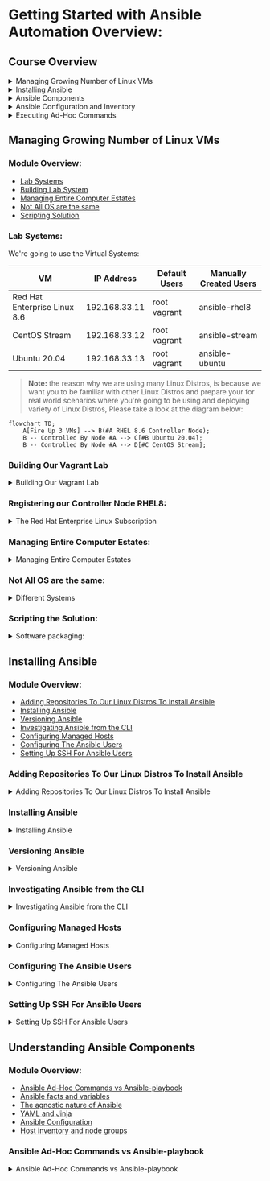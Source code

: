 # Getting Started with Ansible Automation Overview:

## Course Overview

<details><summary> Managing Growing Number of Linux VMs</summary>

- [Managing Entire Computer Estates](https://github.com/Abdulhamid97Mousa/RHCE_EX294_Study_Group/wiki/Linux-Administration-with-Ansible:-Getting-Started-with-Ansible-Automation#managing-entire-computer-estates)
- [Building the Vagrant Labs](https://github.com/Abdulhamid97Mousa/RHCE_EX294_Study_Group/wiki/Linux-Administration-with-Ansible:-Getting-Started-with-Ansible-Automation#building-our-vagrant-lab)
- [The Red Hat Enterprise Linux Subscription](https://github.com/Abdulhamid97Mousa/RHCE_EX294_Study_Group/wiki/Linux-Administration-with-Ansible:-Getting-Started-with-Ansible-Automation#registering-our-controller-node-rhel8)
- [Not All OSs Are the Same](https://github.com/Abdulhamid97Mousa/RHCE_EX294_Study_Group/wiki/Linux-Administration-with-Ansible:-Getting-Started-with-Ansible-Automation#not-all-os-are-the-same)
- [Scripting Solution](https://github.com/Abdulhamid97Mousa/RHCE_EX294_Study_Group/wiki/Linux-Administration-with-Ansible:-Getting-Started-with-Ansible-Automation#scripting-the-solution)

</details>

<details><summary> Installing Ansible</summary>

-  [Adding Repositories To Our Linux Distros To Install Ansible](https://github.com/Abdulhamid97Mousa/RHCE_EX294_Study_Group/wiki/Linux-Administration-with-Ansible:-Getting-Started-with-Ansible-Automation#adding-repositories-to-our-linux-distros-to-install-ansible)
-  [Installing Ansible](https://github.com/Abdulhamid97Mousa/RHCE_EX294_Study_Group/wiki/Linux-Administration-with-Ansible:-Getting-Started-with-Ansible-Automation#installing-ansible-1)
-  [Versioning Ansible](https://github.com/Abdulhamid97Mousa/RHCE_EX294_Study_Group/wiki/Linux-Administration-with-Ansible:-Getting-Started-with-Ansible-Automation#versioning-ansible)
-  [investigating Ansible from CLI](https://github.com/Abdulhamid97Mousa/RHCE_EX294_Study_Group/wiki/Linux-Administration-with-Ansible:-Getting-Started-with-Ansible-Automation#investigating-ansible-from-the-cli)

</details>

<details><summary>Ansible Components</summary>

- [Ansible Ad-Hoc Commands vs Ansible-playbook]()
- [Ansible Facts and Variables]()
- [The agnostic nature of Ansible]()
- [YAML and Jinja]()
- [Ansible Configuration]()
- [Host inventory and Node Groups]()


</details>

<details><summary>Ansible Configuration and Inventory</summary>

-  [Adding Repositories To Our Linux Distros To Install Ansible](https://github.com/Abdulhamid97Mousa/RHCE_EX294_Study_Group/wiki/Linux-Administration-with-Ansible:-Getting-Started-with-Ansible-Automation#adding-repositories-to-our-linux-distros-to-install-ansible)

</details>

<details><summary>Executing Ad-Hoc Commands</summary>

-  [Adding Repositories To Our Linux Distros To Install Ansible](https://github.com/Abdulhamid97Mousa/RHCE_EX294_Study_Group/wiki/Linux-Administration-with-Ansible:-Getting-Started-with-Ansible-Automation#adding-repositories-to-our-linux-distros-to-install-ansible)

</details>

## Managing Growing Number of Linux VMs

### Module Overview:
-  [Lab Systems](https://github.com/Abdulhamid97Mousa/RHCE_EX294_Study_Group/wiki/Linux-Administration-with-Ansible-Getting-Started-with-Ansible-Automation/_edit#lab-systems) 
-  [Building Lab System](https://github.com/Abdulhamid97Mousa/RHCE_EX294_Study_Group/wiki/Linux-Administration-with-Ansible:-Getting-Started-with-Ansible-Automation#building-our-vagrant-lab)
-  [Managing Entire Computer Estates](https://github.com/Abdulhamid97Mousa/RHCE_EX294_Study_Group/wiki/Linux-Administration-with-Ansible:-Getting-Started-with-Ansible-Automation#managing-entire-computer-estates)
-  [Not All OS are the same](https://github.com/Abdulhamid97Mousa/RHCE_EX294_Study_Group/wiki/Linux-Administration-with-Ansible:-Getting-Started-with-Ansible-Automation#not-all-os-are-the-same)
-  [Scripting Solution](https://github.com/Abdulhamid97Mousa/RHCE_EX294_Study_Group/wiki/Linux-Administration-with-Ansible:-Getting-Started-with-Ansible-Automation#scripting-the-solution)


### Lab Systems:
We're going to use the Virtual Systems:

| VM     | IP Address | Default Users | Manually Created Users |
| ---      | ---       | ---       | ---       |
| Red Hat Enterprise Linux 8.6 | 192.168.33.11 | root  vagrant | ansible-rhel8 |
| CentOS Stream    | 192.168.33.12 | root  vagrant | ansible-stream |
| Ubuntu 20.04    | 192.168.33.13 | root  vagrant  | ansible-ubuntu |




> **Note:** the reason why we are using many Linux Distros, is because we want you to be familiar with other Linux Distros and prepare your for real world scenarios where you're going to be using and deploying variety of Linux Distros, Please take a look at the diagram below:

```mermaid
flowchart TD;
    A[Fire Up 3 VMs] --> B(#A RHEL 8.6 Controller Node);
    B -- Controlled By Node #A --> C[#B Ubuntu 20.04];
    B -- Controlled By Node #A --> D[#C CentOS Stream];
```

### Building Our Vagrant Lab

<details><summary>Building Our Vagrant Lab</summary>

### Building Our Vagrant Lab:

#### Installing the necessary software
In order to be able to follow along you need to install the following software, remember software version is important. therefore, go to the following websites and install the specified software only and in the same order.
   
> The **VirtualBox and Extension Pack** need to be downloaded with the same version. for example, if you decided to install VirtualBox 6.1 and your Extension Pack has the 5.0 build/version you'll probably run through a compatibility issues, you must then download VirtualBox and the extension pack with the same version, the recommended version for both should be 6.1 version to avoid bugs or download failure.
   
1. Install the latest VirtualBox, Virtualization technology has many flavors, you can decide whether to use VMware Workstation, Oracle VirtualBox, and Virtmanager. and for this repository it's recommended that you use VirtualBox, Please install VirtualBox and VirtualBox Extension Pack.
   
   - How to install VirtualBox, please go to the following links to install VirtualBox and Extension Pack or you can follow the image links, starting by installing `VirtualBox graphical User Interface Version 6.1.36`, and if you're using windows make sure to choose Windows, or select MacOS if you're using MacOS, for windows users, please install [VirtualBox 6.1 (active maintenance)](https://download.virtualbox.org/virtualbox/6.1.40/VirtualBox-6.1.40-154048-Win.exe) or you can go to [https://www.virtualbox.org/wiki/Downloads](https://www.virtualbox.org/) and install newer versions at your peril.
   

   - How to install VirtualBox Extension Pack, go to this link for installation [Oracle_VM_VirtualBox_Extension_Pack-6.1.36.vbox-extpack](https://download.virtualbox.org/virtualbox/6.1.36/Oracle_VM_VirtualBox_Extension_Pack-6.1.36-152435.vbox-extpack)
   
> After you've installed VirtualBox and Extension Pack Successfully, you need to add the Extension Pack to VirtualBox, and how to do it ? well, you need to follow the next bullet point, open it and follow along.

<details><summary>How to add the extension pack to VirtualBox</summary>

<br></br>

![image](https://user-images.githubusercontent.com/80536675/200651756-036369ef-0a33-401d-9c12-f401b2470522.png)

![image](https://user-images.githubusercontent.com/80536675/200651793-a756c55f-66ea-428d-b705-0f85b0cfef02.png)

![image](https://user-images.githubusercontent.com/80536675/200651827-9c41590b-e72a-4781-a33b-afd1e42af6ea.png)

![image](https://user-images.githubusercontent.com/80536675/200651872-032531a9-4744-47df-b480-82ef233f8c30.png)

![image](https://user-images.githubusercontent.com/80536675/200652048-b9e47e2c-e6ac-4c60-a9d0-a4aba0a5875a.png)

</details>


2. Install Latest version of Vagrant, Vagrant enables users to create and configure lightweight, reproducible, and portable development environments.
   - To install vagrant please go to this website https://www.vagrantup.com/downloads.html, select Windows and 64-bit or 32-bit depends on your OS
   
<details><summary>How to Install Vagrant</summary>

<br></br>

![image](https://user-images.githubusercontent.com/80536675/200653238-a6f6f187-9017-4b2b-b4b5-8c97daea58a5.png)

</details>


#### Create The Required Directories In The Host OS
In order to create following directories correctly, make sure to follow the next steps.
1. Go to `C:/Users/user-name/vagrant` on your Host OS, you need to create a directory called `vagrant` and Under the vagrant Directory create another sub-directory called `ansible`, your directory tree should be: `C:/Users/user-name/vagrant/ansible/`
2. Inside your `C:/Users/user-name/vagrant/ansible/` directory you need to install or write your own `Vagrantfile`
   - To install the Vagrantfile go to this link: [Vagrantfile](https://github.com/Abdulhamid97Mousa/RHCE_EX294_ExamPrep/blob/main/Linux%20Administration%20with%20Ansible%20Getting%20Started%20with%20Ansible%20Automation/Demo_1/Vagrantfile)

3. if you are facing trouble with these two bullet points, I've got images that could help you in creating these directories in the correct places.

<details><summary>How does Vagrantfile look like</summary>

<br></br>

![image](https://user-images.githubusercontent.com/80536675/200665970-9024fc15-f871-4c14-a468-74484e829035.png)

</details>

<details><summary>How to Install Vagrantfile</summary>

<br></br>

![image](https://user-images.githubusercontent.com/80536675/200666495-6293ef9b-182e-4739-8b69-0b864620a229.png)
![image](https://user-images.githubusercontent.com/80536675/200666520-a2d0961e-a9d1-460f-8f76-1a68ccfa991b.png)

</details>


4. After installing `Vagrantfile` please place it under the ansible directory.

<details><summary>Where to place the Vagrantfile</summary>

<br></br>

![image](https://user-images.githubusercontent.com/80536675/200659505-1f4ca412-efdf-4fd5-912c-26898ccd8a41.png)

</details>


### Running Vagrant And Fire Up Our VMS:

In this section, we are going to use the `PowerShell` or optionally use `SecureCRT 8.7` to run our script, our script is going to create VMs for us,
the VMs are being mentioned earlier in the diagram, and At this moment we don't have any VMs currently running.

<details><summary>Refer to these image for assistance:</summary>

<br></br>

![image](https://user-images.githubusercontent.com/80536675/200663239-1725be30-25d2-42b9-8624-9be6c1d5d118.png)
![image](https://user-images.githubusercontent.com/80536675/200661448-401aa05d-49e8-48db-9a4a-e07f6b81e6e3.png)
![image](https://user-images.githubusercontent.com/80536675/200661637-b97ea383-3402-4de1-bc59-408ececd4c82.png)

</details>

> Here we can see that we're being placed at the directory `C:\Users\pc` if you run `PowerShell` as administrator, then you will be placed at this directory `C:\Windows\systems32`, being and administrator or not, it doesn't matter.

> Next, in order to run your script Vagrant file you need change your current directory `C:\Windows\systems32` to `C:\Users\user-name\vagrant\ansible\`, to do that you need to enter the following Command:
```
cd C:\Users\user-name\vagrant\ansible
```
<details><summary>Refer to this image:</summary>
 
<br></br>

![image](https://user-images.githubusercontent.com/80536675/200673183-437389d5-1b63-4b3a-9de2-c21d0815dbd5.png)


</details>

> To create and fire-up our VMs we just need enter the command:
```
vagrant up
```

<details><summary>Refer to this image:</summary> 

<br></br>

![image](https://user-images.githubusercontent.com/80536675/200664725-68905011-143e-4d05-ad13-00e948a1dc35.png)
![image](https://user-images.githubusercontent.com/80536675/200664930-b17a10c3-4765-4b2c-a9ad-81297140c56f.png)


</details>

### Verifying and Connectivity to Our VMs:

In this section I'm going to use another software instead of `PowerShell` called `SecureCRT`, Why would i do that?
well, working with PowerShell is good but some commands won't be accessible to you and the interface is rigid in my opinion. therefore, i recommend that you install SecureCRT 8.7, to install SecureCRT 8.7 go to this link: [VanDyke_SecureCRT_and_SecureFX_8.7.2_Build_2214.rar](https://getintopc.com/softwares/file-sharing/vandyke-securecrt-and-securefx-free-download/)

> Working with PowerShell or SecureCRT is almost the same.

<details><summary>After installing SecureCRT 8.7 version, open it and make sure you have an interface similar to mine</summary>

<br></br>
![image](https://user-images.githubusercontent.com/80536675/200668826-c367c8ea-3a0b-488b-a0f9-35143e8029e9.png)

</details>

- Next, you need to connect to your local shell.

<details><summary>Please refer to the following images for assistance</summary>

<br></br>
![image](https://user-images.githubusercontent.com/80536675/200668878-4c228deb-c689-4a56-a507-cddce932817e.png)
![image](https://user-images.githubusercontent.com/80536675/200669073-c7061f0c-69cf-4899-8cb4-ff8d97631c50.png)

</details>

- Go to `C:/Users/user-name/vagrant/ansible/` and enter the command: `vagrant ssh rhel8` to ssh to each of your VMs, remember VMs names are `rhel8`,`ubuntu` and `stream`, open another window and do the same for ubuntu and CentOS stream:

```
cd C:\Users\user-name\vagrant\ansible
vagrant ssh rhel8
```

<details><summary>Refer to the following images for assistance:</summary>

<br></br>
![image](https://user-images.githubusercontent.com/80536675/200670128-125e327b-83cc-4fc1-8e71-933031b65782.png)
![image](https://user-images.githubusercontent.com/80536675/200670681-a211ef91-1bd6-4b39-8bfd-ec0c9045808c.png)
![image](https://user-images.githubusercontent.com/80536675/200670882-0d42ffb5-af92-4441-9314-0930a8cb6701.png)

</details>

</details>



### Registering our Controller Node RHEL8:

<details><summary>The Red Hat Enterprise Linux Subscription </summary>

Once we're connected to our rhel8 VM, we need to Subscribe to Red hat developer portal, to get more information about [No-cost Red Hat Enterprise Linux Individual Developer Subscription:](https://developers.redhat.com/articles/faqs-no-cost-red-hat-enterprise-linux#)

> We must subscribe to Redhat developer program's to use Ansible, if we're not subscribed we won't be able to use ansible, we're still able to use ansible within other distributions such as, ubuntu and stream.

1. We need to check if our Rhel8 System is being subscribed to Redhat developer program's or not, you need to enter the command:
```
sudo subscription-manager status
```
<details><summary>Refer to these images</summary>

<br></br>
![image](https://user-images.githubusercontent.com/80536675/200679347-086de602-3315-4330-93ea-4b344ef55a65.png)

</details>

2. To subscribe to Red hat developer program's, we need to go to this website and sign up:[developers.redhat.com](https://developers.redhat.com/)

<details><summary>Refer to these images to sign up to developers.redhat.com</summary>

<br></br>
![image](https://user-images.githubusercontent.com/80536675/200680545-6e6483e4-e1ab-4589-ae1b-2ede1a37a6ac.png)

</details>

> **Note:** Simple content access simplifies administrator workflows so that you can add, remove, or renew system registrations in a streamlined “register and run” experience. Simply connect Red Hat Enterprise Linux systems and begin installing software. [Learn more about simple content access enablement](https://access.redhat.com/management#)

3. Next, we need to `Disable Simple content access for Red Hat`:[Overview page](https://access.redhat.com/management)

<details><summary>Refer to these images to Disable Simple content access for Red Hat</summary>

<br></br>
![image](https://user-images.githubusercontent.com/80536675/200681510-9465c72e-c7c6-437f-bf09-5fba783a4497.png)

</details>

> In short, If you don't Disable Simple content access for Red Hat, your Rhel8 overall status: is going to be Disabled, make sure Simple contect access is disabled on Redhat developer portal, please check the following images for further assistance.

<details><summary>Refer to these images to disable Simple content access for red hat</summary>

<br></br>
![image](https://user-images.githubusercontent.com/80536675/200686282-a5bc7173-d000-41f9-9d3e-528424e05574.png)
![image](https://user-images.githubusercontent.com/80536675/200683574-faedd341-a80c-45e5-824c-186b058c7d89.png)

</details>

</details>

### Managing Entire Computer Estates:

<details><summary>Managing Entire Computer Estates</summary>

you can manage systems in the following ways:

1. Server by Server
   - connecting to each and every single server
   - execute different command while using different linux distributions

2. Scripting Solution
   - As the number of servers grow, shell scripting helped automate the solution and added reliability.

</details>


### Not All OS are the same:

<details><summary>Different Systems</summary>

> **Note:** Whilst our discreet commands or scripts can manage our systems, We're still facing the complexity of managing many and different Linux distributions at once, since we use different commands while using different Linux distributions it's difficult to remember each command or how to create a shell script that can work on many distros, and ansible can solve this problem and it is the ultimate solution against varying Linux distributions, we are going to see the agnostic nature of Ansible, in this repository.

For example, let's say that we want to install a package, any package, the command on rhel8 is not going to be the same as in ubuntu 20.04.

</details>

### Scripting the Solution:

<details><summary>Software packaging:</summary>

  - while using ubuntu the command to install a package is: `apt-get` and 'apt' stands for advance packaging tool
  - while using Rhel8 the command to install a package is: `yum/dnf install` and 'yum' yellow updater manager
- To install vim for example, on Rhel8 `vim` is called `vim-enhanced` whereas on ubuntu it's just called `vim`
- For this problem we can create a shell script that can install vim on Rhel8 CentOS, and ubuntu, Please go to [install-vim.sh](https://github.com/Abdulhamid97Mousa/RHCE_EX294_ExamPrep/blob/main/Linux%20Administration%20with%20Ansible%20Getting%20Started%20with%20Ansible%20Automation/Demo_1/install-vim.sh), you have the choice to write the bash script or download it, after you install it make sure to go to rhel8 and enter the command; `vim install-vim.sh` and then enter the command: `bash install-vim.sh`, if you're looking for the script it self refer to the link above.

> The script provided above supposed to install vim on all VMs.

<details><summary>I've created a shell script that cad do that, please refer to the following images for assistance:</summary> 

<br></br>
![image](https://user-images.githubusercontent.com/80536675/200691847-f1bc7d19-9684-4a85-a512-170de70f8f6d.png)
![image](https://user-images.githubusercontent.com/80536675/200691780-a92551dc-81cf-4a82-a73f-a183d5237aae.png)
![image](https://user-images.githubusercontent.com/80536675/200691910-f1261df0-d32a-4f5f-9e47-729a5113e2ea.png)
![image](https://user-images.githubusercontent.com/80536675/200691678-acb00bf7-1c68-44ae-a0de-ce6da1d5654d.png)
![image](https://user-images.githubusercontent.com/80536675/200692759-289973bc-039c-4da2-b43a-cdec75e0a0f3.png)

</details>

</details>

</details>

## Installing Ansible

### Module Overview:
-  [Adding Repositories To Our Linux Distros To Install Ansible](https://github.com/Abdulhamid97Mousa/RHCE_EX294_Study_Group/wiki/Linux-Administration-with-Ansible:-Getting-Started-with-Ansible-Automation#adding-repositories-to-our-linux-distros-to-install-ansible) 
-  [Installing Ansible](https://github.com/Abdulhamid97Mousa/RHCE_EX294_Study_Group/wiki/Linux-Administration-with-Ansible:-Getting-Started-with-Ansible-Automation#installing-ansible-1)
-  [Versioning Ansible](https://github.com/Abdulhamid97Mousa/RHCE_EX294_Study_Group/wiki/Linux-Administration-with-Ansible:-Getting-Started-with-Ansible-Automation#versioning-ansible)
-  [Investigating Ansible from the CLI](https://github.com/Abdulhamid97Mousa/RHCE_EX294_Study_Group/wiki/Linux-Administration-with-Ansible:-Getting-Started-with-Ansible-Automation#investigating-ansible-from-the-cli)
-  [Configuring Managed Hosts](https://github.com/Abdulhamid97Mousa/RHCE_EX294_Study_Group/wiki/Linux-Administration-with-Ansible:-Getting-Started-with-Ansible-Automation#configuring-managed-hosts)
-  [Configuring The Ansible Users](https://github.com/Abdulhamid97Mousa/RHCE_EX294_Study_Group/wiki/Linux-Administration-with-Ansible:-Getting-Started-with-Ansible-Automation#configuring-the-ansible-users)
-  [Setting Up SSH For Ansible Users](https://github.com/Abdulhamid97Mousa/RHCE_EX294_Study_Group/wiki/Linux-Administration-with-Ansible:-Getting-Started-with-Ansible-Automation#setting-up-ssh-for-ansible-users)

### Adding Repositories To Our Linux Distros To Install Ansible

<details><summary>Adding Repositories To Our Linux Distros To Install Ansible</summary>

### UNDERSTANDING INSTALLATION METHODS

Ansible is open-source software, and as a result, Ansible can be installed on many platforms, each of which comes with its own installation method. In this repo we cover installation of Ansible on either Red Hat Enterprise Linux 8 or CentOS 8. On both platforms you can install Ansible from the distribution repositories or using Python pip. In the following sections you read how to do this.

> **Note:** Use the instructions that correspond to the operating system and installation method that you want to use.

### Installing Ansible on Rhel8
- Even though we only need to install ansible on the controller node `Single node`, we'll learn the installation on all the three systems.
  - Install Ansible on Rhel8 `Controller Node`
  - Install Ansible on CentOS
  - Install Ansible on Ubuntu 20.04: Using Ubuntu PPA

> **Note:** It doesn't matter which OS that you're using, you still have to configure local repository or install software from repo on the internet.

- Verify the installed versions of Ansible that we need. we need to enter the command:
```
sudo subscription-manager repo --list | grep ansible
```
<details><summary>Please refer to the following images for clarity</summary>

<br></br>
![image](https://user-images.githubusercontent.com/80536675/200698724-3b5a447e-2b71-4b91-8293-8fcad3a92fe7.png)

</details>

</details>


### Installing Ansible

<details><summary>Installing Ansible</summary>

### Installing Ansible on RHEL8 VM

> **Important Note:** When we setup our Rhel8 there were additional repos that came with it such as epel and epel-modular repos,
these repos are not part of the Red hat developer program's, these repos contain ansible but not the free version, and it might create problems down the line, so make sure to disable the following repos the command you need to enter is:

```
yum repolist                                                  <---- to check which repository are currently configured on your system
sudo yum install -y dnf-plugins-core                          <---- to install config-manager utility
sudo yum config-manager --disable epel epel-modular           <---- to disable epel and epel-modular repos
```

<details><summary>Please refer to the following images for clarity</summary>

<br></br>
![image](https://user-images.githubusercontent.com/80536675/200698534-0d99813a-8be2-4b1c-8105-573abf3aa665.png)
![image](https://user-images.githubusercontent.com/80536675/200698626-dde08903-daa9-4dc0-9e54-9fbb8ae4b6b9.png)
![image](https://user-images.githubusercontent.com/80536675/200698148-0021e953-6cb4-4d84-8bba-330f24cd838e.png)

</details>


> Now, We need to enable a specific version of Ansible on Rhel8 Node: `ansible-2.9-for-rhel-8-x86_64-rpm`

for that we need to enter the following command: 
```
sudo subscription-manager repos --enable ansible-2.9-for-rhel-8-x86_64-rpm
```

<details><summary>Please refer to the following images for clarity</summary>

<br></br>
![image](https://user-images.githubusercontent.com/80536675/200698219-9194aae2-f7ee-49bc-abc7-99b32e770911.png)

</details>

### Installing Ansible on CentOS
On CentOS there are repos installed that came along side our setup, but these repos doesn't encompass ansible or products that are suitable for enterprise Linux. therefore, we need to install ansible from a repo that we configure manually.

for that we need to enter the command:
```
sudo yum install -y epel-release                       <----- epel-release package has ansible inside it but not enabled
sudo yum install -y ansible
```
<details><summary>Please refer to the following images for clarity</summary>

<br></br>
![image](https://user-images.githubusercontent.com/80536675/200699615-53c89367-5e00-4212-a75a-25c29865f0c6.png)
![image](https://user-images.githubusercontent.com/80536675/200700506-8a9eb2fe-dff6-4700-933d-6e45fe8ad705.png)

</details>

### Installing Ansible on Ubuntu

Enabling Ansible on Ubuntu 20.04

for that we need to enter the command:
```
sudo apt-add-repository --yes --update ppa:ansible/ansible                       <----- add a repository
sudo apt install ansible                                                         <----- install Ansible
```
<details><summary>Please refer to the following images for clarity</summary>

<br></br>
![image](https://user-images.githubusercontent.com/80536675/200703262-903ffc42-d853-43a3-8512-b49c051b222e.png)
![image](https://user-images.githubusercontent.com/80536675/200703697-5ea90525-a87f-4694-ba12-77c8f81e5306.png)

</details>

### Using python-pip to Install Ansible

Ansible is completely written in the scripting language Python, and Python includes its own package manager:
python-pip. As a result, for software that is written in Python, you can use either the package manager of your
Linux repository or the python-pip software manager. Because Ansible is written in Python, this applies to Ansible as well.

The advantage of using python-pip is that it is an advanced method of managing software, often giving you
access to the most recent version of the software before it is available in the repositories of your distribution. The
disadvantage is that the software isn’t controlled from your distribution, which makes it harder to manage software updates from a generic interface.

> how to install Ansible from the python-pip installer.

1. From a root shell on your CentOS or RHEL 8 control node, type **yum install -y python3-pip** to install the Python 3 pip installer.

2. Type **alternatives --set python /usr/bin/python3** . This creates a symbolic link with the name python that allows you to start the python3 binary.

3. Exit the root shell, and open a shell as your Ansible user. From the ansible user shell, type **pip3 install ansible --user**.

4. Once the installation completes, type **ansible --
version** to verify that Ansible has been
installed.

</details>


### Versioning Ansible

<details><summary>Versioning Ansible</summary>

> If we took a look at the executable itself to see what type of command is ansible, we can see the following:

```
file $(which ansible)
```
<details><summary>Please open this collapse block to know What the above command returns</summary>

<br></br>

The **file** command help us determine the type of the file, it's a very useful command, and The **Which** command help us determine the full path to the command, or where the command was executed from.

![image](https://user-images.githubusercontent.com/80536675/200925486-56120189-bd95-4918-b77c-6e6dd3dc11f2.png)

> We can see the type of the file, and it's a Python Script, and it was executed from `/usr/bin/ansible`, we also know that the command **ls** is executed from `/usr/bin/ls`

> a little bit about the command ansible, from the man pages, ansible is  **An extra-stimple tool/framework/API for doing `remote things` this command allows you to define and run a single task `playbook` against a set of hosts**

> This is also the case when we execute the following command:

```
file $(which ansible-playbook)
```

![image](https://user-images.githubusercontent.com/80536675/200927073-c873e8f2-79e4-4214-9238-5a669d749158.png)


> It's understood that **ansible-playbook** command is actually a symbolic link to Ansible, and everything to do with ansible is based on python.

</details>

### Ansible Version

As of May 2021, the steps in this repository, will install **Ansible 2.9.xx**, and no matter which distribution was chosen as the controller node.

> To check which version of Ansible is installed, we can execute the following Command:

```
ansible --version
```

<details><summary>Please open this collapse block to know What the above command returns</summary>

> Excuting the **ansible --version** is very important command, because it tell us also about the underlying version of Python, working with later version of python means that we have more modules to work with and more security features will be available for free to all Ansible users. if you use ubuntu, you will have a later version of python, but if you decided to work with rhel8 you might have to deal with older versions of python.


![image](https://user-images.githubusercontent.com/80536675/200928376-ccbdda88-724a-4dbb-bdfd-e5b9451ec5ac.png)

> We also get to see the configuration files, but where can we find ansible modules ? Well, we can see where ansible is located, but additional python version that we're using behind out ansible program, if we look at:

```
ls /home/vagrant/.ansible/plugins/modules               <--- this returns nothing because the directory doesn't exist yet.
ls /usr/share/ansible/plugins/modules                   <--- the directory exist, because it was added during the installation, but it's empty for now
ls /usr/lib/python3.6/site-packages/ansible             <--- Here we can see python modules, few of them has the extension .py,
```

</details>

</details>

### Investigating Ansible from the CLI 

<details><summary>Investigating Ansible from the CLI </summary>

<br></br>

![image](https://user-images.githubusercontent.com/80536675/200936185-2426740e-8ee0-48d0-af00-46094f63d5fe.png)


> If we look underneath the main context, how these modules be accessed. When we look underneath the main modules directory, this would then be used predominantly by our remote executional or ad-hoc commands, we'll be able to see a grouping of python modules based on their purpose

```
ls /usr/lib/python3.6/site-packages/ansible/modules
```

![image](https://user-images.githubusercontent.com/80536675/200936343-f7050468-48bf-4073-a522-cde365dbb392.png)


> Again, we see a lot of directories, but these modules are then representing the purpose, like module for messaging, or module for networking and so on.

```
ls /usr/lib/python3.6/site-packages/ansible/modules/system/
```
![image](https://user-images.githubusercontent.com/80536675/200936509-dab80ece-a835-4399-a481-324364ffb6ba.png)

> Here, we can see a lot of modules related to managing your system, and we can see such as the time-zone and the ping so on. if we then go back to 
`/usr/lib/python3.6/site-packages/ansible/playbook/` directory, in here, we are looking to modules specific to playbooks, we can run some of the others, the other modules we've look at, but these are specific to what could be used within playbook, such as **loop_include.py**, or **play_context.py**, etc. Much of this will be clearer when we go through this repository. 

![image](https://user-images.githubusercontent.com/80536675/200938681-c67fa5ee-7694-4d19-8a44-e5c2b91c1a6e.png)

</details>

### Configuring Managed Hosts

<details><summary>Configuring Managed Hosts</summary>

Managed hosts in an Ansible environment don’t need a lot. Opposed to what is needed in some other configuration management solutions, no agents need to be installed on the managed hosts. You only have to **enable SSH access and ensure that Python is available on the managed hosts**.

If you want to manage non-Linux nodes, notice that additional steps might be required. To manage Windows with Ansible, for instance, you must enable a Windows-native remote access mechanism, like Windows Remote Management (WinRM) or the Windows SSH daemon, and if you want to manage network devices, you might have to use device-specific requirements. This is not relevant for RHCE EX294 though, where you only have to manage Linux machines with Ansible.

1. On your RHEL 8 managed nodes, open a root
shell.

2. Type `systemctl status sshd` to verify whether the SSH process is running and available to
receive incoming connections. SSH is automatically installed and started on a RHEL/CentOS 8 installation, so no further action should be required here.

<details><summary>For clarity Please open</summary>

![image](https://user-images.githubusercontent.com/80536675/201176396-982d1c20-6338-44eb-92a5-a708b9ffa05f.png)

</details>

3.Type `rpm -qa | grep python`. You should now see a list of packages. Often, you do not need to
manually install Python on RHEL or CentOS 8 because it’s a part of the default configuration in most installation types.

<details><summary>For clarity Please open</summary>

![image](https://user-images.githubusercontent.com/80536675/201176641-4d5f4115-3bcf-4386-afe1-9416db8cb91f.png)

</details>

4. Finally, type `firewall-cmd --list-all`. In the list of services, you should see that ssh is listed. This
means that the remote host is accessible through ssh as well.

<details><summary>For clarity Please open</summary>

![image](https://user-images.githubusercontent.com/80536675/201178011-8da9f33f-7471-43de-8d3a-8dfaeda29262.png)

![image](https://user-images.githubusercontent.com/80536675/201178292-df7574e5-3bec-47eb-a6ab-696f4bb4dc0a.png)

</details>

5. From the **Controller node Rhel8** to **Managed node CentOS-Stream**, you have to `ssh USER@IPADDRESS` to managed node to verify accessibility, by default from the initial setup that we've provided you, you've got **vagrant User** and you can't issue commands without elevated privileges, it's understood that you could use the **sudo** command while using vagrant user, but remember while managing an environment with ansible you **Must use a dedicated user account** , and by default **Key based Authentication** is enabled on all three VMs, If you type `ssh vagrant@192.168.33.12`. 

> **Note:** in the lab setup we mentioned the IP address for each node, **Rhel8:192.168.33.11, CentOS-Stream:192.168.33.12, and Ubuntu-20.04:192.168.33.13**,  This  command `ssh vagrant@192.168.33.12` opens an SSH session to vagrant user of CentOS Machine, which verifies that everything required is up and running.

> **Note:** you still might not be able to connect to vagrant user on CentOS because you don't have the public key to vagrant user of CentOS-Stream machine. So, what to do ? Well, you've got three options:
- Login as root and **Disable** Key based Authentication which's not **Recommended**.
- Go to your **Controller Node Rhel8** as vagrant user and copy the content of the public key across to your **Managed Node CentOS** vagrant user, make sure that content of your public key of Rhel8 vagrant user is being placed in the `/.ssh/authorized_keys` of CentOS vagrant user's file.
- What i recommend that you do is, you go ahead and create a user with the name **ansible-rhel8** on controller node and another user **ansible-stream** on the Managed node, and then generate ssh keys on controller node, and then copy public key across to your managed node. 


<details><summary>How to create Users (ansible-rhel8, ansible-stream, and ansible-ubuntu)?, to find out open me</summary>

![image](https://user-images.githubusercontent.com/80536675/201192030-eb6e19ae-0930-4ca7-95a3-b644aa01f420.png)

</details>

> **Important Note:** Please go to section Configuring The Ansible Users for more clarity.

</details>

### Configuring The Ansible Users

<details><summary>Configuring The Ansible Users</summary>

While managing an environment with Ansible, you need a dedicated user account. In this repo I use a user with
the name “ansible” in all examples, this means **ansible-rhel8 on rhel8 machine**, **ansible-stream on CentOS**, and **ansible-ubuntu on Ubuntu**. Obviously, in a production environment you can pick any username you would like. Because the examples in this repo all use the username “ansible,” I advise you to create a user with that name as well.

> **Note:**  The ansible user is used to run the ansible scripts on the managed hosts. To do so, you issue an `ssh` command under the hood, which allows Ansible to push a Python script that performs all configuration tasks on the managed machines. For this procedure to work easily, two steps are required for setting up the ansible user:

1. The user must be able to SSH into the managed machines.
2. The user must be enabled to run tasks as root on the managed machines.

</details>

### Setting Up SSH For Ansible Users

<details><summary>Setting Up SSH For Ansible Users</summary>

Setting up SSH to allow the ansible user to log in to a managed host is not difficult. Just ensure the user
account exists on all machines and use the ssh command. You should consider how to configure SSH access though.

If nothing is configured, the user needs to enter a password each time the remote connection is
established. Although secure, this is not convenient, especially not in an environment where Ansible is used to manage remote machines.

The most convenient way to connect to managed machines is by using SSH public/private keys, and that is
exactly what we’re going to do in our sample configuration. SSH public/private keys can be used as authentication credentials, and because a private key cannot be guessed, it is considered a more secure way to log in to managed hosts.

To work with public/private keys, a passphrase may be used to further secure private key access. Normally, the
private key should be accessible by the user who owns the key only, which is accomplished by putting the key in
a secured place in the user home directory. If, however, someone would be able to copy the user private key, the
user identity would be stolen and freely accessible. For that reason, it makes sense to secure the private key with a passphrase.

> **Note:** A passphrase is like a password; it needs to be entered each time the private key is used. Using passphrases
makes using public/private key pairs a lot more secure, but it makes working with Ansible a little less convenient
as well. For that reason, on the RHCE exam, you don’t have to secure SSH setup with passphrases, and you can work with password-less private keys.

#### Setting Up SSH Key-Based User Authentication

1. On Rhel8 VM, open a shell as the user ansible-rhel8.

2. Type `ssh-keygen` command. Press Enter to accept the default file name for storing the private key.

3. When prompted for a passphrase, press Enter. This configures a passphrase-less private key, meaning no passphrase. Press Enter again to confirm.

<details><summary>How to generate SSH public/private keys, to know how, please open me</summary>

![image](https://user-images.githubusercontent.com/80536675/201199140-4b170c1e-faef-42ce-9c93-c28d4cad60c5.png)

</details>

- After generating the public/private key-pair, type `ssh-copy-id ansible-stream@192.168.33.12` command and press enter. This prompts for the user ansible-stream password on server CentOS, **Now this might not work straight away**, so please follow the steps bellow:
  - You need to configure a password for ansible-stream user, and the same for all other users **ansible-rhel8 and ansible-ubuntu**.
  - You need to add ansible-stream user to sudoers group. to do that, you need to issue the command `usermod -a -G wheel ansible-stream`
  - You need to configure sshd.service to **disable key based authentication** and **enable Password Authentication** on CentOS VM, to allow for public key to be sent to ansible-stream user, to do that you need to issue the command `sudo vim /etc/ssh/sshd_config`, while editing the file, look for `PubkeyAuthentication no` make sure to set it to `no`
  - After the previous step, you will have to restart your sshd.service, to do that you need to issue the command `systemctl restart sshd.service` and this would allow for updating configurations. 
  - Next, you will have to issue the command `ssh-copy-id ansible-stream@192.168.33.12`, but this time you'll be prompted to enter a password for ansible-stream user, after successfully copying the public key from ansible-rhel8 user to the appropriate location on CentOS ansible-stream user. 
  - Please after copying the public key over to the designated user go ahead and **disable Password authentication** and **Re-enable key based authentication**  to do that, you need to issue the command `sudo vim /etc/ssh/sshd_config`, make sure to set **PasswordAuthentication no** and **PubKeyAuthentication yes**, and remember to restart sshd.service, to do that issue the command `sudo systemctl restart sshd.service`
  - Finally, check if the key based authentication is working properly**, Repeat this step for ansible-ubuntu user, using the command `ssh-copy-id ansible-ubuntu`.

<details><summary>How to copy SSH pub key to ansible-stream, to know please open me</summary>

![image](https://user-images.githubusercontent.com/80536675/201201497-97db6c1f-b7d9-403a-826d-dd81d818deb7.png)

![image](https://user-images.githubusercontent.com/80536675/201201978-2381d262-aec4-4e41-821a-e149acb424a7.png)

![image](https://user-images.githubusercontent.com/80536675/201202469-71fd705a-2915-4c40-b0a8-2e3e489727c4.png)

![image](https://user-images.githubusercontent.com/80536675/201202558-3a4b4f11-4983-4460-af2e-43821137c5d3.png)

![image](https://user-images.githubusercontent.com/80536675/201203644-e56b5b6e-5085-4e6b-906e-86d6cadab576.png)

![image](https://user-images.githubusercontent.com/80536675/201202978-162c3945-cfef-4548-a465-3c883e0d1c49.png)

![image](https://user-images.githubusercontent.com/80536675/201204693-6f1cb27d-4924-4b2b-ab9a-3f6e961df4ae.png)

![image](https://user-images.githubusercontent.com/80536675/201210704-a2639cc9-63d7-4843-9c70-1766c91c36e5.png)

![image](https://user-images.githubusercontent.com/80536675/201209689-f2610ff7-e4dc-4131-9f5e-c998d4283dd9.png)

![image](https://user-images.githubusercontent.com/80536675/201209875-c5a5432c-9d14-4457-8a7e-ad669017a023.png)

![image](https://user-images.githubusercontent.com/80536675/201209842-5dfff9c3-f035-45f8-bce5-33703382eeea.png)

</details>

4. Verify that the passphrase-less private key has been correctly configured by using ssh ansible-strean@192.168.33.12. You should get access to a prompt on ansible-stream without having to enter a password or anything.

</details>

## Understanding Ansible Components

### Module Overview:
-  [Ansible Ad-Hoc Commands vs Ansible-playbook]() 
-  [Ansible facts and variables]()
-  [The agnostic nature of Ansible]()
-  [YAML and Jinja]()
-  [Ansible Configuration]()
-  [Host inventory and node groups]()

### Ansible Ad-Hoc Commands vs Ansible-playbook

<details><summary>Ansible Ad-Hoc Commands vs Ansible-playbook</summary>

When we use `ansible` command from the command line interface, we're issuing what Ansible describe as *Ad-Hoc Commands*, Ad hoc
commands are easy to use and they are fast, and for that reason, they are commonly used.

#### What are Ad-Hoc Commands ?
An ad hoc command is an Ansible task that you can run against managed hosts without the need to use any playbook files or other script-like solutions.

#### What are Ad-Hoc Commands used for ?
- Setup tasks that bring nodes to a desired state
- Quick tests to verify that a playbook was indeed successful
- Quick discovery tasks to verify that a node meets certain criteria

#### How does the command look like ?

![image](https://user-images.githubusercontent.com/80536675/202600386-ada72cb4-84d5-4907-9cb5-1dfa72eeeb88.png)

![image](https://user-images.githubusercontent.com/80536675/202602682-d87c59d4-82eb-440b-8ad8-fcb8873d3074.png)

This command contains a few ingredients. To start with, there is the `ansible` command, which is the command
for running ad hoc commands. Next, you need to specify on which hosts you want to target to run the ad hoc commands against,
which is accomplished by the `all` or you can specify `localhost`, localhost is implicitly defined and doesn't necessarily need to exist in an inventory, we'll get to see what're inventory later in the course. The third element refers to the module that you want to
run. A module is a script that is executed by Ansible to perform a specific task. In the sample command shown,
the -m option is used to call the module, and the specific module in this example is user. Finally, you need to
provide arguments to the module by using the -a option. In an ad hoc command, all arguments are provided
between double quotes. In this case there is just one argument, but if there are many arguments, all of them
need to be included between double quotes. Table 4-2 summarizes all these components of the ad hoc command.

When running an ad hoc command, you must be using your Ansible user account is (not root), and you must be in
a project directory where the **inventory** file and the **ansible.cfg** file can be found. Next, you run the command
ansible all -m user -a “name=lisa”, which reaches out to all hosts in inventory to ensure that user lisa
exists.

While doing so, Ansible compares the desired state (which is what you just specified in the ad hoc command)
with the current state of the managed machine, and if so required, it applies changes to the managed machine. you can see what the output of the command
looks like. Notice the listing executed the command on ungrouped, which refers to all hosts that are not a part of any specific group.

![image](https://user-images.githubusercontent.com/80536675/202603133-73fe7d54-735d-480b-b55c-1e48bf71ed8a.png)

shows the output of the ad hoc command. You can see that the first line shows ansible2 | SUCCESS.
This line indicates that host ansible2 already meets the desired state, and as a result, no changes had to be
applied. For host ansible1, you can see ansible1 CHANGED, which indicates that host ansible1 did not
meet the desired state yet, and changes had to be applied.
This is how each Ansible command works. 
Ansible commands are **idempotent**, **idempotent means that regardless of the current condition, Ansible brings the managed
host to the desired state. No matter how often you run the command, it always results in the same desired state.**
This is what is referred to as the idempotent behavior of Ansible commands: even if you run a command multiple times, the result is always the same.


</details>

</details>

